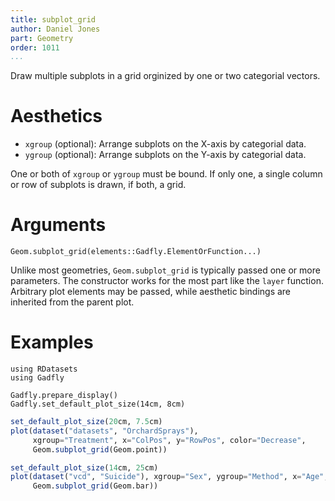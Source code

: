 ```yaml
---
title: subplot_grid
author: Daniel Jones
part: Geometry
order: 1011
...
```


Draw multiple subplots in a grid orginized by one or two categorial vectors.


# Aesthetics

  * `xgroup` (optional): Arrange subplots on the X-axis by categorial data.
  * `ygroup` (optional): Arrange subplots on the Y-axis by categorial data.

One or both of `xgroup` or `ygroup` must be bound. If only one, a single column
or row of subplots is drawn, if both, a grid.


# Arguments

```{.julia execute="false"}
Geom.subplot_grid(elements::Gadfly.ElementOrFunction...)
```

Unlike most geometries, `Geom.subplot_grid` is typically passed one or more
parameters. The constructor works for the most part like the `layer` function.
Arbitrary plot elements may be passed, while aesthetic bindings are inherited
from the parent plot.


# Examples

```{.julia hide="true" results="none"}
using RDatasets
using Gadfly

Gadfly.prepare_display()
Gadfly.set_default_plot_size(14cm, 8cm)
```



```julia
set_default_plot_size(20cm, 7.5cm)
plot(dataset("datasets", "OrchardSprays"),
     xgroup="Treatment", x="ColPos", y="RowPos", color="Decrease",
     Geom.subplot_grid(Geom.point))
```


```julia
set_default_plot_size(14cm, 25cm)
plot(dataset("vcd", "Suicide"), xgroup="Sex", ygroup="Method", x="Age", y="Freq",
     Geom.subplot_grid(Geom.bar))
```




